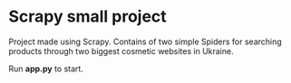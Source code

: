 # Scrapy small project

Project made using Scrapy. Contains of two simple Spiders for searching products through two biggest cosmetic websites in Ukraine.

Run **app.py** to start.
